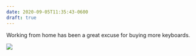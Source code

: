 ```yaml
---
date: 2020-09-05T11:35:43-0600
draft: true
---
```




Working from home has been a great excuse for buying more keyboards.

![](/images/2020/4027241bec.jpg)



